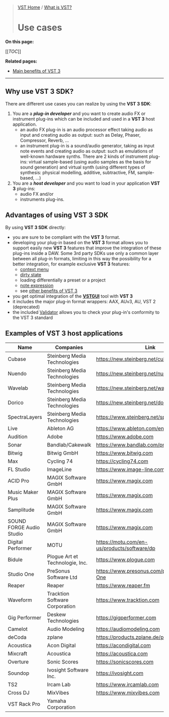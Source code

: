 >[VST Home](../index.md) / [What is VST?](../What+is+VST/Index.md)
>
># Use cases

**On this page:**

[[_TOC_]]

**Related pages:**

- [Main benefits of VST 3](../Main+benefits+of+VST+3/index.md)

---

## Why use VST 3 SDK?

There are different use cases you can realize by using the **VST 3 SDK**:

1. You are a ***plug-in developer*** and you want to create audio FX or instrument plug-ins which can be included and used in a **VST 3** host application.
    - an audio FX plug-in is an audio processor effect taking audio as input and creating audio as output: such as Delay, Phaser, Compressor, Reverb, …
    - an instrument plug-in is a sound/audio generator, taking as input note events and creating audio as output: such as emulations of well-known hardware synths. There are 2 kinds of instrument plug-ins: virtual sample-based (using audio samples as the basis for sound generation) and virtual synth (using different types of synthesis: physical modelling, additive, subtractive, FM, sample-based, …)
2. You are a ***host developer*** and you want to load in your application **VST 3** plug-ins:
    - audio FX and/or
    - instruments plug-ins.

## Advantages of using VST 3 SDK

By using **VST 3 SDK** directly:

- you are sure to be compliant with the **VST 3** format.
- developing your plug-in based on the **VST 3** format allows you to support easily new **VST 3** features that improve the integration of these plug-ins inside a DAW. Some 3rd party SDKs use only a common layer between all plug-in formats, limiting in this way the possibility for a better integration, for example exclusive **VST 3** features:
    - [context menu](../Technical+Documentation/Change+History/3.5.0/IComponentHandler3.md)
    - [dirty state](../Technical+Documentation/Change+History/3.1.0/IComponentHandler2.md)
    - loading differentially a preset or a project
    - [note expression](../Technical+Documentation/Change+History/3.5.0/INoteExpressionController.md)
    - see [other benefits of VST 3](../Main+benefits+of+VST+3/Index.md)
- you get optimal integration of the **[VSTGUI](../What+is+the+VST+3+SDK/VSTGUI.md)** tool with **VST 3**
- it includes the major plug-in format wrappers:  AAX, AUv3, AU, VST 2 (deprecated)
- the included [Validator](../What+is+the+VST+3+SDK/Index.md#validator-command-line) allows you to check your plug-in's conformity to the VST 3 standard

## Examples of VST 3 host applications


| **Name** | **Companies** | **Link** |
| -------- | ------------- | -------- |
| Cubase | Steinberg Media Technologies | <https://new.steinberg.net/cubase> |
| Nuendo | Steinberg Media Technologies	| <https://new.steinberg.net/nuendo> |
| Wavelab | Steinberg Media Technologies | <https://new.steinberg.net/wavelab> |
| Dorico | Steinberg Media Technologies | <https://new.steinberg.net/dorico> |
| SpectraLayers	| Steinberg Media Technologies | <https://www.steinberg.net/spectralayers> |
| Live | Ableton AG | <https://www.ableton.com/en/live> |
| Audition	| Adobe	| <https://www.adobe.com> |
| Sonar	| Bandlab/Cakewalk | <https://www.bandlab.com/products/cakewalk> |
| Bitwig | Bitwig GmbH | <https://www.bitwig.com> |
| Max | Cycling 74 | <https://cycling74.com> |
| FL Studio	| ImageLine | <https://www.image-line.com> |
| ACID Pro | MAGIX Software GmbH | <https://www.magix.com> |
| Music Maker Plus	| MAGIX Software GmbH | <https://www.magix.com> |
| Samplitude | MAGIX Software GmbH | <https://www.magix.com> |
| SOUND FORGE Audio Studio	| MAGIX Software GmbH | <https://www.magix.com> |
| Digital Performer	| MOTU | <https://motu.com/en-us/products/software/dp> |
| Bidule | Plogue Art et Technologie, Inc. | <https://www.plogue.com> |
| Studio One | PreSonus Software Ltd | <https://www.presonus.com/products/Studio-One> |
| Reaper | Reaper | <https://www.reaper.fm> |
| Waveform | Tracktion Software Corporation	| <https://www.tracktion.com> |
| Gig Performer	| Deskew Technologies | <https://gigperformer.com> |
| Camelot | Audio Modeling | <https://audiomodeling.com> |
| deCoda | zplane | <https://products.zplane.de/products/decoda> |
| Acoustica	| Acon Digital | <https://acondigital.com> |
| Mixcraft | Acoustica | <https://acoustica.com> |
| Overture | Sonic Scores | <https://sonicscores.com> |
| Soundop | Ivosight Software Inc. | <https://ivosight.com> |
| TS2 | Ircam Lab | <https://www.ircamlab.com> |
| Cross DJ | MixVibes | <https://www.mixvibes.com> |
| VST Rack Pro | Yamaha Corporation | |
